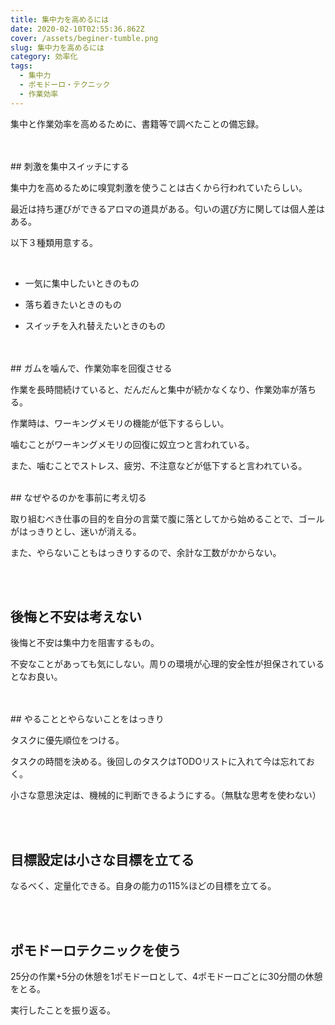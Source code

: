 ```yaml
---
title: 集中力を高めるには
date: 2020-02-10T02:55:36.862Z
cover: /assets/beginer-tumble.png
slug: 集中力を高めるには
category: 効率化
tags:
  - 集中力
  - ポモドーロ・テクニック
  - 作業効率
---
```

集中と作業効率を高めるために、書籍等で調べたことの備忘録。

<br>

<br>
## 刺激を集中スイッチにする

集中力を高めるために嗅覚刺激を使うことは古くから行われていたらしい。

最近は持ち運びができるアロマの道具がある。匂いの選び方に関しては個人差はある。

以下３種類用意する。


<br>

- 一気に集中したいときのもの

- 落ち着きたいときのもの

- スイッチを入れ替えたいときのもの



<br>
<br>
## ガムを噛んで、作業効率を回復させる

作業を長時間続けていると、だんだんと集中が続かなくなり、作業効率が落ちる。

作業時は、ワーキングメモリの機能が低下するらしい。

噛むことがワーキングメモリの回復に奴立つと言われている。

また、噛むことでストレス、疲労、不注意などが低下すると言われている。



<br>
## なぜやるのかを事前に考え切る

取り組むべき仕事の目的を自分の言葉で腹に落としてから始めることで、ゴールがはっきりとし、迷いが消える。

また、やらないこともはっきりするので、余計な工数がかからない。


<br>
<br>

## 後悔と不安は考えない

後悔と不安は集中力を阻害するもの。

不安なことがあっても気にしない。周りの環境が心理的安全性が担保されているとなお良い。



<br>
<br>
## やることとやらないことをはっきり

タスクに優先順位をつける。

タスクの時間を決める。後回しのタスクはTODOリストに入れて今は忘れておく。

小さな意思決定は、機械的に判断できるようにする。（無駄な思考を使わない）


<br>
<br>

## 目標設定は小さな目標を立てる

なるべく、定量化できる。自身の能力の115%ほどの目標を立てる。

<br>
<br>


## ポモドーロテクニックを使う

25分の作業+5分の休憩を1ポモドーロとして、4ポモドーロごとに30分間の休憩をとる。

実行したことを振り返る。

